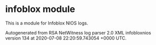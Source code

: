 # infoblox module

This is a module for Infoblox NIOS logs.

Autogenerated from RSA NetWitness log parser 2.0 XML infobloxnios version 134
at 2020-07-08 22:20:59.743054 +0000 UTC.

